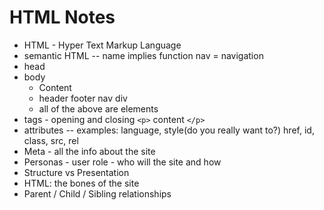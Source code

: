 # HTML Notes

- HTML - Hyper Text Markup Language
- semantic HTML -- name implies function  nav = navigation
- head
- body
  - Content
  - header footer nav div
  - all of the above are elements
- tags - opening and closing `<p>` content `</p>`
- attributes  -- examples:  language, style(do you really want to?) href, id, class, src, rel
- Meta - all the info about the site
- Personas - user role - who will the site and how
- Structure vs Presentation
- HTML: the bones of the site
- Parent / Child / Sibling relationships